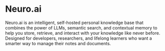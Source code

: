 # Neuro.ai
Neuro.ai is an intelligent, self-hosted personal knowledge base that combines the power of LLMs, semantic search, and contextual memory to help you store, retrieve, and interact with your knowledge like never before.  Designed for developers, researchers, and lifelong learners who want a smarter way to manage their notes and documents.

